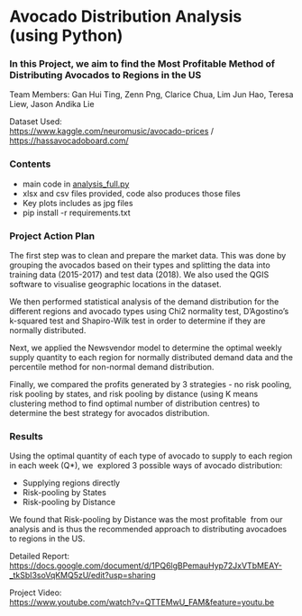 # Avocado Distribution Analysis (using Python)
### In this Project, we aim to find the Most Profitable Method of Distributing Avocados to Regions in the US 
Team Members: Gan Hui Ting, Zenn Png, Clarice Chua, Lim Jun Hao, Teresa Liew, Jason Andika Lie 

Dataset Used:  
https://www.kaggle.com/neuromusic/avocado-prices / https://hassavocadoboard.com/   

### Contents 
- main code in [analysis_full.py](https://github.com/zennpng/avocado_supply/blob/master/analysis_full.py)
- xlsx and csv files provided, code also produces those files  
- Key plots includes as jpg files  
- pip install -r requirements.txt 

### Project Action Plan
The first step was to clean and prepare the market data. This was done by grouping the avocados based on their types and splitting the data into training data (2015-2017) and test data (2018). We also used the QGIS software to visualise geographic locations in the dataset.   

We then performed statistical analysis of the demand distribution for the different regions and avocado types using Chi2 normality test, D’Agostino’s k-squared test and Shapiro-Wilk test in order to determine if they are normally distributed.   

Next, we applied the Newsvendor model to determine the optimal weekly supply quantity to each region for normally distributed demand data and the percentile method for non-normal demand distribution.   

Finally, we compared the profits generated by 3 strategies - no risk pooling, risk pooling by states, and risk pooling by distance (using K means clustering method to find optimal number of distribution centres) to determine the best strategy for avocados distribution.

### Results
Using‌ ‌the‌ ‌optimal‌ ‌quantity‌ ‌of‌ ‌each‌ ‌type‌ ‌of‌ ‌avocado‌ ‌to‌ ‌supply‌ ‌to‌ ‌each‌ ‌region‌ ‌in‌ ‌each‌ ‌week‌ ‌(Q*),‌ ‌we‌ ‌ explored‌ ‌3‌ ‌possible‌ ‌ways‌ ‌of‌ ‌avocado‌ ‌distribution:   
- Supplying‌ ‌regions‌ ‌directly   
- Risk-pooling‌ ‌by‌ ‌States   
- Risk-pooling‌ ‌by‌ ‌Distance   

We‌ ‌found‌ ‌that‌ ‌Risk-pooling‌ ‌by‌ ‌Distance‌ ‌was‌ ‌the‌ ‌most‌ ‌profitable‌ ‌ from‌ ‌our‌ ‌analysis‌ ‌and‌ ‌is‌ ‌thus‌ ‌the‌ ‌recommended‌ ‌approach‌ ‌to‌ ‌distributing‌ ‌avocadoes‌ ‌to‌ ‌regions‌ ‌in‌ ‌the‌ ‌US.‌

Detailed Report:   
https://docs.google.com/document/d/1PQ6lgBPemauHyp72JxVTbMEAY-_tkSbI3soVqKMQ5zU/edit?usp=sharing 

Project Video:   
https://www.youtube.com/watch?v=QTTEMwU_FAM&feature=youtu.be  
